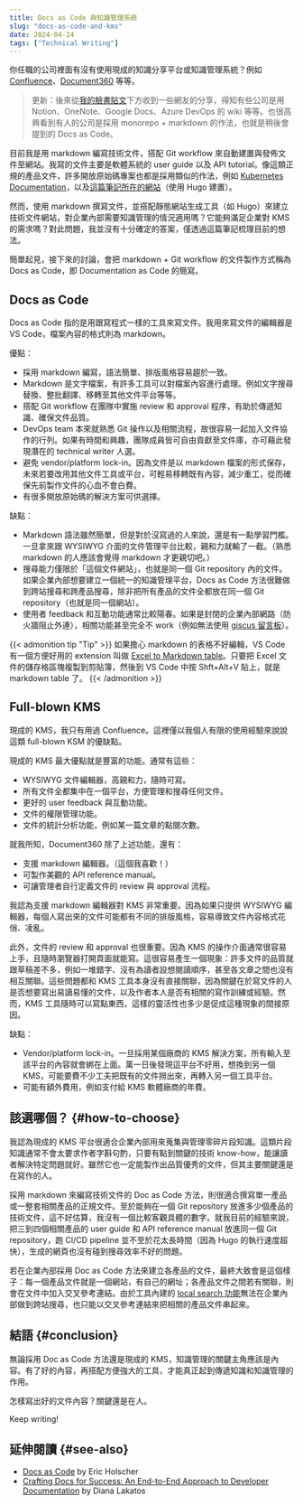 ```yaml
---
title: Docs as Code 與知識管理系統
slug: "docs-as-code-and-kms"
date: 2024-04-24
tags: ["Technical Writing"]
---
```


你任職的公司裡面有沒有使用現成的知識分享平台或知識管理系統？例如 [Confluence](https://www.atlassian.com/software/confluence)、[Document360](https://document360.com/) 等等。

> 更新：後來從[我的臉書貼文](https://www.facebook.com/huanlin.notes/posts/pfbid02Tv4rBkjcZVongWKDnJ5bz3aEUeLWGgvugvrrNcQ6iCoJDRwPXnfAHeH8a9bLkTkql)下方收到一些網友的分享，得知有些公司是用 Notion、OneNote、Google Docs、Azure DevOps 的 wiki 等等。也很高興看到有人的公司是採用 monorepo + markdown 的作法，也就是稍後會提到的 Docs as Code。

目前我是用 markdown 編寫技術文件，搭配 Git workflow 來自動建置與發佈文件至網站。我寫的文件主要是軟體系統的 user guide 以及 API tutorial。像這類正規的產品文件，許多開放原始碼專案也都是採用類似的作法，例如 [Kubernetes Documentation](https://kubernetes.io/docs/home/)，以及[這篇筆記所在的網站](https://huanlin.cc)（使用 Hugo 建置）。

然而，使用 markdown 撰寫文件，並搭配靜態網站生成工具（如 Hugo）來建立技術文件網站，對企業內部需要知識管理的情況適用嗎？它能夠滿足企業對 KMS 的需求嗎？對此問題，我並沒有十分確定的答案，僅透過這篇筆記梳理目前的想法。

簡單起見，接下來的討論，會把 markdown + Git workflow 的文件製作方式稱為 Docs as Code，即 Documentation as Code 的簡寫。

## Docs as Code

Docs as Code 指的是用跟寫程式一樣的工具來寫文件。我用來寫文件的編輯器是 VS Code，檔案內容的格式則為 markdown。

優點：

- 採用 markdown 編寫，語法簡單、排版風格容易趨於一致。
- Markdown 是文字檔案，有許多工具可以對檔案內容進行處理。例如文字搜尋替換、整批翻譯、移轉至其他文件平台等等。
- 搭配 Git workflow 在團隊中實施 review 和 approval 程序，有助於傳遞知識、確保文件品質。
- DevOps team 本來就熟悉 Git 操作以及相關流程，故很容易一起加入文件協作的行列。如果有時間和興趣，團隊成員皆可自由貢獻至文件庫，亦可藉此發現潛在的 technical writer 人選。
- 避免 vendor/platform lock-in。因為文件是以 markdown 檔案的形式保存，未來若要改用其他文件工具或平台，可輕易移轉既有內容，減少重工，從而確保先前製作文件的心血不會白費。
- 有很多開放原始碼的解決方案可供選擇。

缺點：

- Markdown 語法雖然簡單，但是對於沒寫過的人來說，還是有一點學習門檻。一旦拿來跟 WYSIWYG 介面的文件管理平台比較，親和力就輸了一截。（熟悉 markdown 的人應該會覺得 markdown 才更親切吧。）
- 搜尋能力僅限於「這個文件網站」，也就是同一個 Git repository 內的文件。如果企業內部想要建立一個統一的知識管理平台，Docs as Code 方法很難做到跨站搜尋和跨產品搜尋，除非把所有產品的文件全都放在同一個 Git repository（也就是同一個網站）。
- 使用者 feedback 和互動功能通常比較陽春。如果是封閉的企業內部網路（防火牆阻止外連），相關功能甚至完全不 work（例如無法使用 [giscus 留言板](https://giscus.app/)）。

{{< admonition tip "Tip" >}}
如果擔心 markdown 的表格不好編輯，VS Code 有一個方便好用的 extension 叫做 [Excel to Markdown table](https://marketplace.visualstudio.com/items?itemName=csholmq.excel-to-markdown-table)。只要把 Excel 文件的儲存格區塊複製到剪貼簿，然後到 VS Code 中按 Shft+Alt+V 貼上，就是 markdown table 了。
{{< /admonition >}}

## Full-blown KMS

現成的 KMS，我只有用過 Confluence。這裡僅以我個人有限的使用經驗來說說這類 full-blown KSM 的優缺點。

現成的 KMS 最大優點就是豐富的功能。通常有這些：

- WYSIWYG 文件編輯器，高親和力，隨時可寫。
- 所有文件全都集中在一個平台，方便管理和搜尋任何文件。
- 更好的 user feedback 與互動功能。
- 文件的權限管理功能。
- 文件的統計分析功能，例如某一篇文章的點閱次數。

就我所知，Document360 除了上述功能，還有：

- 支援 markdown 編輯器。（這個我喜歡！）
- 可製作美觀的 API reference manual。
- 可讓管理者自行定義文件的 review 與 approval 流程。

我認為支援 markdown 編輯器對 KMS 非常重要。因為如果只提供 WYSIWYG 編輯器，每個人寫出來的文件可能都有不同的排版風格，容易導致文件內容格式花俏、凌亂。

此外，文件的 review 和 approval 也很重要。因為 KMS 的操作介面通常很容易上手，且隨時瀏覽器打開頁面就能寫。這很容易產生一個現象：許多文件的品質就跟草稿差不多，例如一堆錯字、沒有為讀者設想閱讀順序，甚至各文章之間也沒有相互關聯。這些問題都和 KMS 工具本身沒有直接關聯，因為關鍵在於寫文件的人是否想要寫出易讀易懂的文件，以及作者本人是否有相關的寫作訓練或經驗。然而，KMS 工具隨時可以寫點東西，這樣的靈活性也多少是促成這種現象的間接原因。

缺點：

- Vendor/platform lock-in。一旦採用某個廠商的 KMS 解決方案，所有輸入至該平台的內容就會綁在上面。萬一日後發現這平台不好用，想換到另一個 KMS，可能要費不少工夫把既有的文件撈出來，再轉入另一個工具平台。
- 可能有額外費用，例如支付給 KMS 軟體廠商的年費。

## 該選哪個？ {#how-to-choose}

我認為現成的 KMS 平台很適合企業內部用來蒐集與管理零碎片段知識。這類片段知識通常不會太要求作者字斟句酌，只要有點到關鍵的技術 know-how，能讓讀者解決特定問題就好。雖然它也一定能製作出品質優秀的文件，但其主要關鍵還是在寫作的人。

採用 markdown 來編寫技術文件的 Doc as Code 方法，則很適合撰寫單一產品或一整套相關產品的正規文件。至於能夠在一個 Git repository 放進多少個產品的技術文件，這不好估算，我沒有一個比較客觀具體的數字。就我目前的經驗來說，把三到四個相關產品的 user guide 和 API reference manual 放進同一個 Git repository，跑 CI/CD pipeline 並不至於花太長時間（因為 Hugo 的執行速度超快），生成的網頁也沒有碰到搜尋效率不好的問題。

若在企業內部採用 Doc as Code 方法來建立各產品的文件，最終大致會是這個樣子：每一個產品文件就是一個網站，有自己的網址；各產品文件之間若有關聯，則會在文件中加入交叉參考連結。由於工具內建的 [local search 功能](https://gohugo.io/tools/search/)無法在企業內部做到跨站搜尋，也只能以交叉參考連結來把相關的產品文件串起來。

## 結語 {#conclusion}

無論採用 Doc as Code 方法還是現成的 KMS，知識管理的關鍵主角應該是內容。有了好的內容，再搭配方便強大的工具，才能真正起到傳遞知識和知識管理的作用。

怎樣寫出好的文件內容？關鍵還是在人。

Keep writing!

## 延伸閱讀 {#see-also}

- [Docs as Code](https://www.writethedocs.org/guide/docs-as-code/) by Eric Holscher
- [Crafting Docs for Success: An End-to-End Approach to Developer Documentation](https://www.amazon.com/Crafting-Docs-Success-End-End-ebook/dp/B0CD9RHQ4F) by Diana Lakatos